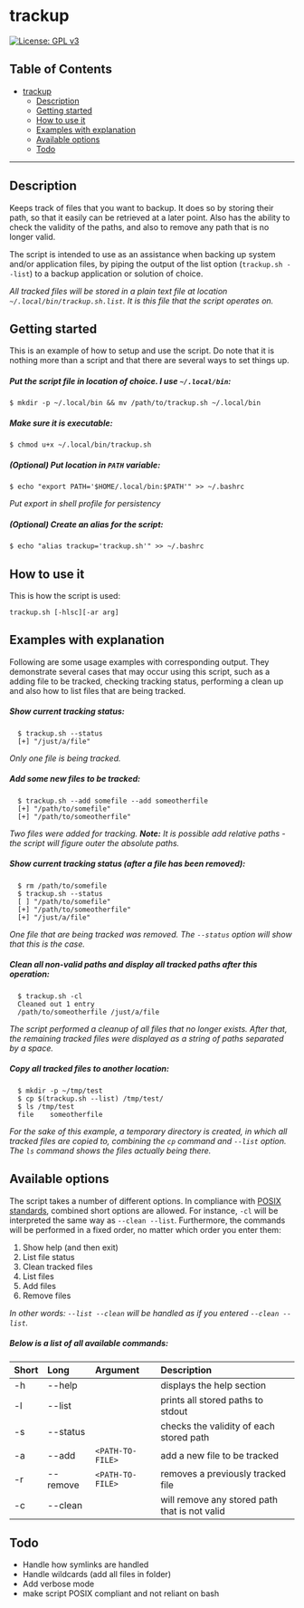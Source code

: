 # trackup
[![License: GPL v3](https://img.shields.io/badge/License-GPLv3-blue.svg)](https://www.gnu.org/licenses/gpl-3.0)


## Table of Contents
- [trackup](#trackup)
  * [Description](#description)
  * [Getting started](#getting-started)
  * [How to use it](#how-to-use-it)
  * [Examples with explanation](#examples-with-explanation)
  * [Available options](#available-options)
  * [Todo](#todo)
---

## Description

Keeps track of files that you want to backup. It does so by storing their path, so that it easily can be retrieved at a later point. Also has the ability to check the validity of the paths, and also to remove any path that is no longer valid.

The script is intended to use as an assistance when backing up system and/or application files, by piping the output of the list option (`trackup.sh --list`) to a backup application or solution of choice.

*All tracked files will be stored in a plain text file at location `~/.local/bin/trackup.sh.list`. It is this file that the script operates on.*

## Getting started

This is an example of how to setup and use the script. Do note that it is nothing more than a script and that there are several ways to set things up. 

##### Put the script file in location of choice. I use `~/.local/bin`:
````
$ mkdir -p ~/.local/bin && mv /path/to/trackup.sh ~/.local/bin
````

##### Make sure it is executable:
````
$ chmod u+x ~/.local/bin/trackup.sh
````

##### (*Optional*) Put location in `PATH` variable:
````
$ echo "export PATH='$HOME/.local/bin:$PATH'" >> ~/.bashrc
````
*Put export in shell profile for persistency*

##### (*Optional*) Create an alias for the script:
````
$ echo "alias trackup='trackup.sh'" >> ~/.bashrc
````

## How to use it

This is how the script is used:
````
trackup.sh [-hlsc][-ar arg]
````

## Examples with explanation

Following are some usage examples with corresponding output. They demonstrate several cases that may occur using this script, such as a adding file to be tracked, checking tracking status, performing a clean up and also how to list files that are being tracked.

##### Show current tracking status:
````
  $ trackup.sh --status
  [+] "/just/a/file"
````
*Only one file is being tracked.*

##### Add some new files to be tracked:
````
  $ trackup.sh --add somefile --add someotherfile
  [+] "/path/to/somefile" 
  [+] "/path/to/someotherfile" 
````
*Two files were added for tracking. **Note:** It is possible add relative paths - the script will figure outer the absolute paths.*

##### Show current tracking status (after a file has been removed):
````
  $ rm /path/to/somefile
  $ trackup.sh --status
  [ ] "/path/to/somefile" 
  [+] "/path/to/someotherfile" 
  [+] "/just/a/file"
````
*One file that are being tracked was removed. The `--status` option will show that this is the case.*

##### Clean all non-valid paths and display all tracked paths after this operation:
````
  $ trackup.sh -cl
  Cleaned out 1 entry
  /path/to/someotherfile /just/a/file
````
*The script performed a cleanup of all files that no longer exists. After that, the remaining tracked files were displayed as a string of paths separated by a space.*

##### Copy all tracked files to another location:
````
  $ mkdir -p ~/tmp/test
  $ cp $(trackup.sh --list) /tmp/test/
  $ ls /tmp/test
  file    someotherfile
````
*For the sake of this example, a temporary directory is created, in which all tracked files are copied to, combining the `cp` command and `--list` option. The `ls` command shows the files actually being there.*


## Available options

  The script takes a number of different options. In compliance with [POSIX standards](https://pubs.opengroup.org/onlinepubs/9699919799/basedefs/V1_chap12.html), combined short options are allowed. For instance, `-cl` will be interpreted the same way as `--clean --list`. Furthermore, the commands will be performed in a fixed order, no matter which order you enter them:
  1. Show help (and then exit)
  2. List file status
  3. Clean tracked files
  4. List files
  5. Add files
  6. Remove files

*In other words: `--list --clean` will be handled as if you entered `--clean --list`.* 

##### Below is a list of all available commands:

| Short      | Long             | Argument         | Description     |
|:---------- |:---------------- |:---------------- |:--------------- |
| -h         | --help           |                  | displays the help section |
| -l         | --list           |                  | prints all stored paths to stdout |
| -s         | --status         |                  | checks the validity of each stored path |
| -a         | --add            | `<PATH-TO-FILE>` | add a new file to be tracked |
| -r         | --remove         | `<PATH-TO-FILE>` | removes a previously tracked file |
| -c         | --clean          |                  | will remove any stored path that is not valid |


## Todo
* Handle how symlinks are handled
* Handle wildcards (add all files in folder)
* Add verbose mode
* make script POSIX compliant and not reliant on bash
